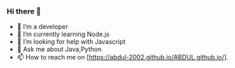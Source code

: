 ### Hi there 👋

- 🔭 I’m a developer 
- 🌱 I’m currently learning Node.js
- 🤔 I’m looking for help with Javascript 
- 💬 Ask me about Java,Python
- 📫 How to reach me on [https://abdul-2002.github.io/ABDUL.github.io/].
